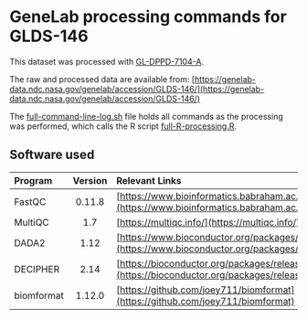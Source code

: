 # GeneLab processing commands for GLDS-146

This dataset was processed with [GL-DPPD-7104-A](../../../Pipeline_GL-DPPD-7104_Versions/GL-DPPD-7104-A.md).

The raw and processed data are available from: [https://genelab-data.ndc.nasa.gov/genelab/accession/GLDS-146/](https://genelab-data.ndc.nasa.gov/genelab/accession/GLDS-146/)

The [full-command-line-log.sh](full-command-line-log.sh) file holds all commands as the processing was performed, which calls the R script [full-R-processing.R](full-R-processing.R). 


## Software used  

|Program|Version|Relevant Links|
|:------|:-----:|:-------------|
|FastQC|0.11.8|[https://www.bioinformatics.babraham.ac.uk/projects/fastqc/](https://www.bioinformatics.babraham.ac.uk/projects/fastqc/)|
|MultiQC|1.7|[https://multiqc.info/](https://multiqc.info/)|
|DADA2|1.12|[https://www.bioconductor.org/packages/release/bioc/html/dada2.html](https://www.bioconductor.org/packages/release/bioc/html/dada2.html)|
|DECIPHER|2.14|[https://bioconductor.org/packages/release/bioc/html/DECIPHER.html](https://bioconductor.org/packages/release/bioc/html/DECIPHER.html)|
|biomformat|1.12.0|[https://github.com/joey711/biomformat](https://github.com/joey711/biomformat)|
